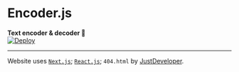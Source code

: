 # Encoder.js
**Text encoder & decoder 🔐**<br/>
[![Deploy](https://github.com/JustStudio7/Encoder/actions/workflows/nextjs.yml/badge.svg)](https://github.com/JustStudio7/Encoder/actions/workflows/nextjs.yml)<br/>

---------
Website uses <a href="https://nextjs.org/" target="_blank">`Next.js`</a>; <a href="https://react.dev/" target="_blank">`React.js`</a>; `404.html` by <a href="https://justdeveloper.is-a.dev/" target="_blank">JustDeveloper</a>.<br/>
